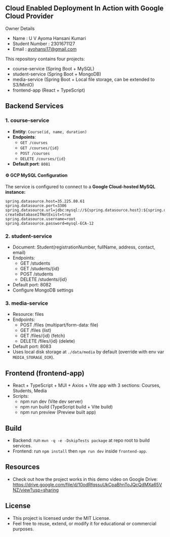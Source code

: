 ## Cloud Enabled Deployment In Action with Google Cloud Provider

Owner Details

- Name : U V Ayoma Hansani Kumari
- Student Number : 2301671127
- Email : ayohansi17@gmail.com

This repository contains four projects:

- course-service (Spring Boot + MySQL)
- student-service (Spring Boot + MongoDB)
- media-service (Spring Boot + Local file storage, can be extended to S3/MinIO)
- frontend-app (React + TypeScript)

## Backend Services

### 1. course-service
- **Entity**: `Course(id, name, duration)`
- **Endpoints**:
  - `GET /courses`
  - `GET /courses/{id}`
  - `POST /courses`
  - `DELETE /courses/{id}`
- **Default port**: `8081`

#### ⚙️ GCP MySQL Configuration
The service is configured to connect to a **Google Cloud-hosted MySQL instance:**

```properties
spring.datasource.host=35.225.80.61
spring.datasource.port=3306
spring.datasource.url=jdbc:mysql://${spring.datasource.host}:${spring.datasource.port}/eca_courses?createDatabaseIfNotExist=true
spring.datasource.username=root
spring.datasource.password=mysql-ECA-12
```


### 2. student-service
- Document: Student(registrationNumber, fullName, address, contact, email)
- Endpoints:
  - GET /students
  - GET /students/{id}
  - POST /students
  - DELETE /students/{id}
- Default port: 8082
- Configure MongoDB settings

### 3. media-service
- Resource: files
- Endpoints:
  - POST /files (multipart/form-data: file)
  - GET /files (list)
  - GET /files/{id} (fetch)
  - DELETE /files/{id} (delete)
- Default port: 8083
- Uses local disk storage at `./data/media` by default (override with env var `MEDIA_STORAGE_DIR`).

## Frontend (frontend-app)
- React + TypeScript + MUI + Axios + Vite app with 3 sections: Courses, Students, Media
- Scripts:
  - npm run dev (Vite dev server)
  - npm run build (TypeScript build + Vite build)
  - npm run preview (Preview built app)

## Build

- Backend: run `mvn -q -e -DskipTests package` at repo root to build services.
- Frontend: run `npm install` then `npm run dev` inside `frontend-app`.

## Resources

- Check out how the project works in this demo video on Google Drive:
  https://drive.google.com/file/d/10odRfqssuUkCpaBhnToJQcQdMXa65VNZ/view?usp=sharing

## License

- This project is licensed under the MIT License. 
- Feel free to reuse, extend, or modify it for educational or commercial purposes.
